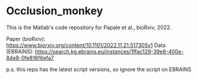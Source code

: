# Occlusion_monkey

This is the Matlab's code repository for Papale et al., bioRxiv, 2022.

Paper (bioRxiv): https://www.biorxiv.org/content/10.1101/2022.11.21.517305v1
Data (EBRAINS): https://search.kg.ebrains.eu/instances/1ffac129-39e8-400e-84e8-0fe816f6efa7

p.s. this repo has the latest script versions, so ignore the script on EBRAINS
